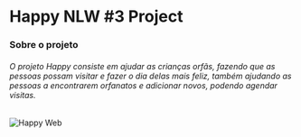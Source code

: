 # Happy NLW #3 Project


### Sobre o projeto
###### O projeto Happy consiste em ajudar as crianças orfãs, fazendo que as pessoas possam visitar e fazer o dia delas mais feliz, também ajudando as pessoas a encontrarem orfanatos e adicionar novos, podendo agendar visitas. 

![Happy Web](https://user-images.githubusercontent.com/69272215/96354550-384f3100-10ae-11eb-9efd-11e8f682632a.png)



